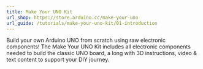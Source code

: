 ```yaml
---
title: Make Your UNO Kit
url_shop: https://store.arduino.cc/make-your-uno
url_guide: /tutorials/make-your-uno-kit/01-introduction
---
```


Build your own Arduino UNO from scratch using raw electronic components! The Make Your UNO Kit includes all electronic components needed to build the classic UNO board, a long with 3D instructions, video & text content to support your DIY journey.